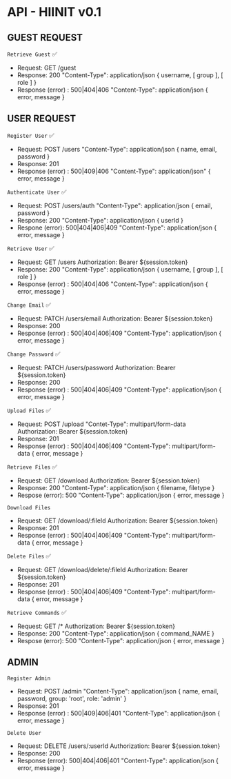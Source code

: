 # API - HIINIT v0.1

## GUEST REQUEST

`Retrieve Guest` ✅
- Request: GET /guest
- Response: 200 "Content-Type": application/json { username, [ group ], [ role ] }
- Response (error) : 500|404|406 "Content-Type": application/json { error, message }

## USER REQUEST

`Register User` ✅
- Request: POST /users "Content-Type": application/json { name, email, password }
- Response: 201
- Response (error) : 500|409|406 "Content-Type": application/json" { error, message }

`Authenticate User` ✅
- Request: POST /users/auth "Content-Type": application/json { email, password }
- Response: 200 "Content-Type": application/json { userId }
- Respone (error): 500|404|406|409 "Content-Type": application/json { error, message }

`Retrieve User` ✅
- Request: GET /users Authorization: Bearer ${session.token}
- Response: 200 "Content-Type": application/json { username, [ group ], [ role ] }
- Response (error) : 500|404|406 "Content-Type": application/json { error, message }

`Change Email` ✅
- Request: PATCH /users/email Authorization: Bearer ${session.token}
- Response: 200
- Response (error) : 500|404|406|409 "Content-Type": application/json { error, message }

`Change Password` ✅
- Request: PATCH /users/password Authorization: Bearer ${session.token}
- Response: 200
- Response (error) : 500|404|406|409 "Content-Type": application/json { error, message }

`Upload Files` ✅
- Request: POST /upload "Contet-Type": multipart/form-data Authorization: Bearer ${session.token}
- Response: 201
- Response (error) : 500|404|406|409 "Content-Type": multipart/form-data { error, message }

`Retrieve Files` ✅
- Request: GET /download Authorization: Bearer ${session.token}
- Response: 200 "Content-Type": application/json { filename, filetype }
- Respose (error): 500 "Content-Type": application/json { error, message }

`Download Files` 
- Request: GET /download/:fileId Authorization: Bearer ${session.token}
- Response: 201
- Response (error) : 500|404|406|409 "Content-Type": multipart/form-data { error, message }

`Delete Files` ✅
- Request: GET /download/delete/:fileId Authorization: Bearer ${session.token}
- Response: 201
- Response (error) : 500|404|406|409 "Content-Type": multipart/form-data { error, message }

`Retrieve Commands` ✅
- Request: GET /* Authorization: Bearer ${session.token}
- Response: 200 "Content-Type": application/json { command_NAME }
- Respose (error): 500 "Content-Type": application/json { error, message }

## ADMIN

`Register Admin` 
- Request: POST /admin "Content-Type": application/json { name, email, password, group: 'root', role: 'admin' }
- Response: 201
- Response (error) : 500|409|406|401 "Content-Type": application/json { error, message } 

`Delete User` 
- Request: DELETE /users/:userId Authorization: Bearer ${session.token}
- Response: 200 
- Response (error): 500|404|406|401 "Content-Type": application/json { error, message }